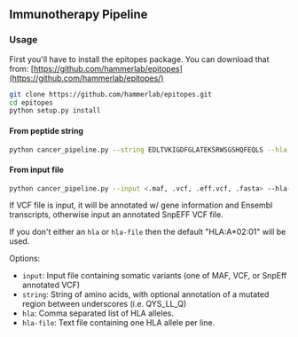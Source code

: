 ## Immunotherapy Pipeline

### Usage
First you'll have to install the epitopes package.  You can download that from: [https://github.com/hammerlab/epitopes](https://github.com/hammerlab/epitopes/)

```sh
git clone https://github.com/hammerlab/epitopes.git
cd epitopes
python setup.py install
```

#### From peptide string
```sh
python cancer_pipeline.py --string EDLTVKIGDFGLATEKSRWSGSHQFEQLS --hla HLA-B*35:01,HLA-A*01:01
```

#### From input file
```sh
python cancer_pipeline.py --input <.maf, .vcf, .eff.vcf, .fasta> --hla-file <allele-file> 

```

If  VCF file is input, it will be annotated w/ gene information and Ensembl transcripts, otherwise input an annotated SnpEFF VCF file.

If you don't either an `hla` or `hla-file` then the default "HLA:A*02:01" will be used. 

Options:
* `input`: Input file containing somatic variants (one of MAF, VCF, or SnpEff annotated VCF)
* `string`: String of amino acids, with optional annotation of a mutated region between underscores (i.e. QYS\_LL\_Q)
* `hla`: Comma separated list of HLA alleles. 
* `hla-file`: Text file containing one HLA allele per line. 

